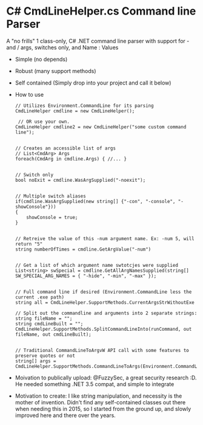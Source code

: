 # C# CmdLineHelper.cs Command line Parser
A "no frills" 1 class-only, C# .NET command line parser with support for - and / args, switches only, and Name : Values

- Simple (no depends)
- Robust (many support methods)
- Self contained (Simply drop into your project and call it below)


-	How to use
 	
 		// Utilizes Environment.CommandLine for its parsing
 		CmdLineHelper cmdline = new CmdLineHelper();
   
		 // OR use your own.
 		CmdLineHelper cmdline2 = new CmdLineHelper("some custom command line");
 		

 		// Creates an accessible list of args
 		// List<CmdArg> Args
 		foreach(CmdArg in cmdline.Args) { //... }
 	

 		// Switch only
 		bool noExit = cmdline.WasArgSupplied("-noexit");
 	

 		// Multiple switch aliases
 		if(cmdline.WasArgSupplied(new string[] {"-con", "-console", "-showConsole"}))
 		{
 			showConsole = true;
 		}
 		

 		// Retreive the value of this -num argument name. Ex: -num 5, will return "5"
 		string numberOfTimes = cmdline.GetArgValue("-num")
 		

 		// Get a list of which argument name swtotcjes were supplied
 		List<string> swSpecial = cmdline.GetAllArgNamesSupplied(string[] SW_SPECIAL_ARG_NAMES = { "-hide", "-min", "-max" });
 		
 		
 		// Full command line if desired (Environment.CommandLine less the current .exe path)
 		string all = CmdLineHelper.SupportMethods.CurrentArgsStrWithoutExe
 		
 		// Split out the commandline and arguments into 2 separate strings:
 		string fileName = "";
 	    string cmdLineBuilt = "";
 	    CmdLineHelper.SupportMethods.SplitCommandLineInto(runCommand, out fileName, out cmdLineBuilt);
 		 

 		// Traditional CommandLineToArgvW API call with some features to preserve quotes or not
 		string[] args = CmdLineHelper.SupportMethods.CommandLineToArgs(Environment.CommandLine)


- Moivation to publically upload: @FuzzySec, a great security research :D. He needed something .NET 3.5 compat, and simple to integrate
- Motivation to create: I like string manipulation, and necessity is the mother of invention. Didn't find any self-contained classes out there when needing this in 2015, so I started from the ground up, and slowly improved here and there over the years.
